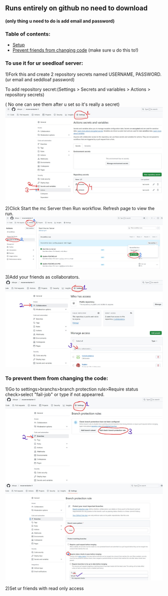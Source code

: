## Runs entirely on github no need to download 
#### (only thing u need to do is add email and password)
### Table of contents:
- [Setup](https://github.com/dibope/mcserverstarter-3/blob/main/README.md#to-use-it-for-ur-seedloaf-server)
- [Prevent friends from changing code](https://github.com/dibope/mcserverstarter-3/blob/main/README.md#to-prevent-them-from-changing-the-code) (make sure u do this to!)

### To use it for ur seedloaf server:

1)Fork this and create 2 repository secrets named USERNAME, PASSWORD.(ur email and seddloaf password)

  To add repository secret:(Settings > Secrets and variables > Actions > repository secrets)

( No one can see them after u set so it's really a secret)
![repo_secrets1](https://github.com/dibope/mcserverstarter-3/blob/main/.github/workflows/Images/repo_secrets1.jpg)

2)Click Start the mc Server then Run workflow. Refresh page to view the run.
![start_mc](https://github.com/dibope/mcserverstarter-3/blob/main/.github/workflows/Images/startmc.jpg)

3)Add your friends as collaborators.
![collaboraters](https://github.com/dibope/mcserverstarter-3/blob/main/.github/workflows/Images/collaboraters.jpg)

### To prevent them from changing the code:

1)Go to settings>branchs>branch protection rule>Require status check>select "fail-job" or type if not appearred.
![fail_job1](https://github.com/dibope/mcserverstarter-3/blob/main/.github/workflows/Images/fail_job1.jpg)
![fail_job2](https://github.com/dibope/mcserverstarter-3/blob/main/.github/workflows/Images/fail_job2.jpg)

2)Set ur friends with read only access

